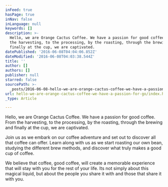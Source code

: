 ```yaml
---
inFeed: true
hasPage: true
inNav: false
inLanguage: null
keywords: []
description: >-
  Hello, we are Orange Cactus Coffee. We have a passion for good coffee. From
  the harvesting, to the processing, by the roasting, through the brewing and
  finally at the cup, we are captivated. 
datePublished: '2016-06-08T04:04:06.852Z'
dateModified: '2016-06-08T04:03:38.544Z'
title: ''
author: []
authors: []
publisher: null
starred: false
sourcePath: >-
  _posts/2016-06-08-hello-we-are-orange-cactus-coffee-we-have-a-passion-for-go.md
url: hello-we-are-orange-cactus-coffee-we-have-a-passion-for-go/index.html
_type: Article

---
```

Hello, we are Orange Cactus Coffee. We have a passion for good coffee. From the harvesting, to the processing, by the roasting, through the brewing and finally at the cup, we are captivated. 

Join us as we embark on our coffee adventure and set out to discover all that coffee can offer. Learn along with us as we start roasting our own bean, studying the different brew methods, and discover what truly makes a good cup of coffee. 

We believe that coffee, good coffee, will create a memorable experience that will stay with you for the rest of your life. Its not simply about this magical liquid, but about the people you share it with and those that share it with you.